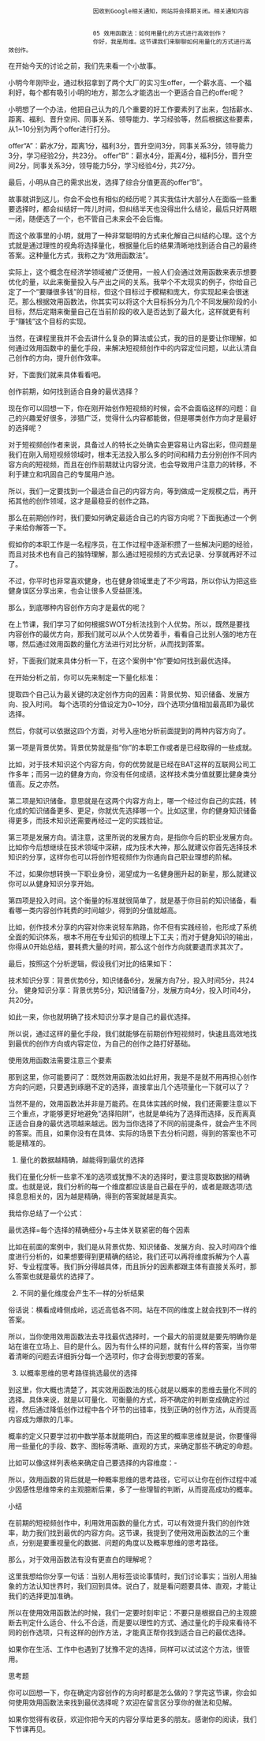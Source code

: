 
                            
                            因收到Google相关通知，网站将会择期关闭。相关通知内容
                            
                            
                            05 效用函数法：如何用量化的方式进行高效创作？
                            你好，我是周维。这节课我们来聊聊如何用量化的方式进行高效创作。

在开始今天的讨论之前，我们先来看一个小故事。

小明今年刚毕业，通过秋招拿到了两个大厂的实习生offer，一个薪水高、一个福利好，每个都有吸引小明的地方，那怎么才能选出一个更适合自己的offer呢？

小明想了一个办法，他把自己认为的几个重要的好工作要素列了出来，包括薪水、距离、福利、晋升空间、同事关系、领导能力、学习经验等，然后根据这些要素，从1~10分别为两个offer进行打分。


offer“A”：薪水7分，距离1分，福利3分，晋升空间3分，同事关系3分，领导能力3分，学习经验2分，共23分。
offer“B”：薪水4分，距离4分，福利5分，晋升空间2分，同事关系3分，领导能力5分，学习经验4分，共27分。


最后，小明从自己的需求出发，选择了综合分值更高的offer“B”。

故事就讲到这儿，你会不会也有相似的经历呢？其实我估计大部分人在面临一些重要选择时，都会纠结好一阵儿时间，但纠结半天也没得出什么结论，最后只好两眼一闭，随便选了一个，也不管自己未来会不会后悔。

而这个故事里的小明，就用了一种非常聪明的方式来化解自己纠结的心理。这个方式就是通过理性的视角将选择量化，根据量化后的结果清晰地找到适合自己的最终答案。这种量化方式，我称之为“效用函数法”。

实际上，这个概念在经济学领域被广泛使用，一般人们会通过效用函数来表示想要优化的量，以此来衡量投入与产出之间的关系。我举个不太现实的例子，你给自己定了一个“要赚很多钱”的目标，但这个目标过于模糊和庞大，你实现起来会很迷茫。那么根据效用函数法，你其实可以将这个大目标拆分为几个不同发展阶段的小目标，然后定期来衡量自己在当前阶段的收入是否达到了最大化，这样就更有利于“赚钱”这个目标的实现。

当然，在课程里我并不会去讲什么复杂的算法或公式，我的目的是要让你理解，如何通过效用函数中的量化手段，来解决短视频创作中的内容定位问题，以此认清自己创作的方向，提升创作效率。

好，下面我们就来具体看看吧。

创作前期，如何找到适合自身的最优选择？

现在你可以回想一下，你在刚开始创作短视频的时候，会不会面临这样的问题：自己的兴趣爱好很多，涉猎广泛，觉得什么内容都能做，但是哪类创作方向才是最好的选择呢？

对于短视频创作者来说，具备过人的特长之处确实会更容易让内容出彩，但问题是我们在刚入局短视频领域时，根本无法投入那么多的时间和精力去分别创作不同内容方向的短视频，而且在创作前期就让内容分流，也会导致用户注意力的转移，不利于建立和巩固自己的专属用户池。

所以，我们一定要找到一个最适合自己的内容方向，等到做成一定规模之后，再开拓其他的创作领域，这才是最稳妥的创作之路。

那么在前期创作时，我们要如何确定最适合自己的内容方向呢？下面我通过一个例子来给你解答一下。

假如你的本职工作是一名程序员，在工作过程中逐渐积攒了一些解决问题的经验，而且对技术也有自己的独特理解，那么通过短视频的方式去记录、分享就再好不过了。

不过，你平时也非常喜欢健身，也在健身领域里走了不少弯路，所以你认为把这些健身误区分享出来，也会让很多人受益匪浅。

那么，到底哪种内容创作方向才是最优的呢？

在上节课，我们学习了如何根据SWOT分析法找到个人优势。所以，既然是要找内容创作的最优方向，那我们就可以从个人优势着手，看看自己比别人强的地方在哪，然后通过效用函数的量化方法进行对比分析，从而找到答案。

好，下面我们就来具体分析一下，在这个案例中“你”要如何找到最优选择。

在开始分析之前，你可以先来制定一下量化标准：


提取四个自己认为最关键的决定创作方向的因素：背景优势、知识储备、发展方向、投入时间。
每个选项的分值设定为0~10分，四个选项分值相加最高即为最优选择。


然后，你就可以依据这四个方面，对号入座地分析前面提到的两种内容方向了。

第一项是背景优势。背景优势就是指“你”的本职工作或者是已经取得的一些成就。

比如，对于技术知识这个内容方向，你的优势就是已经在BAT这样的互联网公司工作多年；而另一边的健身方向，你没有任何成绩，这样技术类分值就要比健身类分值高。反之亦然。

第二项是知识储备。意思就是在这两个内容方向上，哪一个经过你自己的实践，转化成的知识储备更多、更足，你就优先选择哪一个。比如这里，你的健身知识储备得更多，而技术知识还需要再经过一定的实践验证。

第三项是发展方向。请注意，这里所说的发展方向，是指你今后的职业发展方向。比如你今后想继续在技术领域中深耕，成为技术大神，那么就建议你首先选择技术知识的分享，这样你也可以将创作短视频作为你通向自己职业理想的阶梯。

不过，如果你想转换一下职业身份，渴望成为一名健身圈升起的新星，那么就建议你可以从健身知识分享开始。

第四项是投入时间。这个衡量的标准就很简单了，就是基于你目前的知识储备，看看哪一类内容创作耗费的时间越少，得到的分值就越高。

比如，创作技术分享的内容对你来说轻车熟路，你不但有实践经验，也形成了系统全面的知识体系，根本不用在专业知识的梳理上下工夫；而对于健身知识的输出，你得从0开始总结，要耗费大量的时间，那么这个创作方向就要退而求其次了。

最后，按照这个分析逻辑，假设我们对比的结果如下：


技术知识分享：背景优势6分，知识储备6分，发展方向7分，投入时间5分，共24分。
健身知识分享：背景优势5分，知识储备7分，发展方向4分，投入时间4分，共20分。


如此一来，你也就明确了技术知识分享才是自己的最优选择。

所以说，通过这样的量化手段，我们就能够在前期创作短视频时，快速且高效地找到最优的创作方向或内容定位，为自己的创作之路打好基础。

使用效用函数法需要注意三个要素

那到这里，你可能要问了：既然效用函数法如此好用，我是不是就不用再担心创作方向的问题，只要遇到琢磨不定的选择，直接拿出几个选项量化一下就可以了？

当然不是的，效用函数法并非是万能药。在具体实践的时候，我们还需要注意以下三个重点，才能够更好地避免“选择陷阱”，也就是单纯为了选择而选择，反而离真正适合自身的最优选项越来越远。因为当你选择了不同的前提条件，就会产生不同的答案。而且，如果你没有在具体、实际的场景下去分析问题，得到的答案也不可能是精准的。

1. 量化的数据越精确，越能得到最优的选择

我们在量化分析一些拿不准的选项或犹豫不决的选择时，要注意提取数据的精确度。也就是说，我们分析的每一个维度都应该是自己最在乎的，或者是跟选项/选择息息相关的，因为越是精确，得到的答案就越是真实。

我给你总结了一个公式：


最优选择=每个选择的精确细分+与主体关联紧密的每个因素


比如在前面的案例中，我们是从背景优势、知识储备、发展方向、投入时间四个维度进行分析的，如果想要得到更精确的结论，我们还可以再将维度拆解为个人喜好、专业程度等。我们拆分得越具体，而且拆分的因素都跟主体有直接关系时，那么答案也就是最优的选择了。

2. 不同的量化维度会产生不一样的分析结果

俗话说：横看成峰侧成岭，远近高低各不同。站在不同的维度上就会找到不一样的答案。

所以，当你使用效用函数法去寻找最优选择时，一个最大的前提就是要先明确你是站在谁在立场上、目的是什么。因为有什么样的问题，就有什么样的答案，当你带着清晰的问题去详细拆分每一个选项时，你才会得到想要的答案。

3. 以概率思维的思考路径挑选最优的选择

到这里，你大概也清楚了，其实效用函数法的核心就是以概率的思维去量化不同的选择。具体来说，就是以可量化、可衡量的方式，将不确定的判断变成确定的过程，然后通过降低创作过程中各个环节的出错率，找到正确的创作方法，从而提高内容成为爆款的几率。

概率的定义只要学过初中数学基本就能明白，而这里的概率思维就是说，你要懂得用一些量化的手段、数字、图标等清晰、直观的方式，来确定那些不确定的命题。

比如可以像这样列表格来确定自己要选择的内容维度：-


所以，效用函数的背后就是一种概率思维的思考路径，它可以让你在创作过程中减少因感性思维带来的主观臆断后果，多了一些理智的判断，从而提高成功的概率。

小结

在前期的短视频创作中，利用效用函数的量化方式，可以有效提升我们的创作效率，助力我们找到最优的内容方向。这节课，我提到了使用效用函数法的三个重点，分别是要重视量化的数据、问题的角度以及概率思维的思考路径。

那么，对于效用函数法有没有更直白的理解呢？

这里我想给你分享一句话：当别人用标签谈论事情时，我们讨论事实；当别人用抽象的方法认知世界时，我们回到具体。说白了，就是看问题要具体、直观，才能让我们的选择更加准确。

所以在使用效用函数法的时候，我们一定要时刻牢记：不要只是根据自己的主观臆断去判定什么适合、什么不合适，而是要以理性的方式、通过量化的手段来看待不同的创作选项，只有这样的创作方法，才能真正帮你找到适合自己的最优选择。

如果你在生活、工作中也遇到了犹豫不定的选择，同样可以试试这个方法，很管用。



思考题

你可以回想一下，你在确定内容创作的方向时都是怎么做的？学完这节课，你会如何使用效用函数法来找到最优选择呢？欢迎在留言区分享你的做法和见解。

如果你觉得有收获，欢迎你把今天的内容分享给更多的朋友。感谢你的阅读，我们下节课再见。

                        
                        
                            